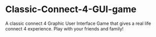 # Classic-Connect-4-GUI-game
A classic connect 4 Graphic User Interface Game that gives  a real life connect 4 experience. Play with your friends and family!
